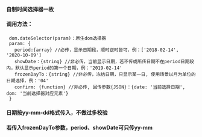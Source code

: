 #### 自制时间选择器一枚
#### 调用方法：
 
     dom.dateSelector(param)：原生dom选择器
     param: {
       period:{array} //必传，显示日期段，顺时逆时皆可，例：['2018-02-14', '2020-10-09']
       showDate：{string} //非必传，当前显示日期，若不传或所传日期不在period日期段内，默认显示period的第一个日期，例：'2019-02-14'
       frozenDayTo：{string} //非必传，冻结日期，只显示某一日, 使用场景以月为单位的日期选择，例：'04'
       confirm: {function} //非必传, 回传参数{JSON}：{date: '当前选择日期', dom: '当前选择器对应元素'}
     }
#### 日期按yy-mm-dd格式传入，不做过多校验
#### 若传入frozenDayTo参数，period、showDate可只传yy-mm
